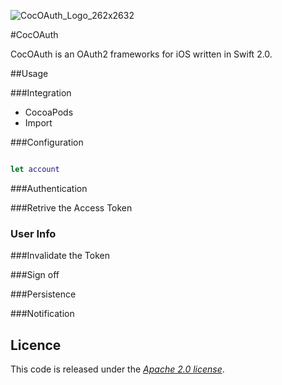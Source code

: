 ![CocOAuth_Logo_262x2632](http://cocoauth.marko-seifert.de/presskit/CocOAuth_Logo_262x262.png)


#CocOAuth

CocOAuth is an OAuth2 frameworks for iOS written in Swift 2.0.


##Usage

###Integration
- CocoaPods
- Import


###Configuration
```swift

let account

```
###Authentication 

###Retrive the Access Token

### User Info

###Invalidate the Token

###Sign off

###Persistence

###Notification

## Licence

This code is released under the [_Apache 2.0 license_](LICENSE).


[sample]: https://github.com/p2/OAuth2App